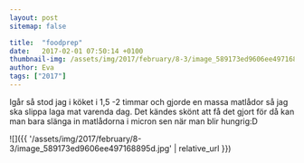 ```yaml
---
layout: post
sitemap: false

title:  "foodprep"
date:   2017-02-01 07:50:14 +0100
thumbnail-img: /assets/img/2017/february/8-3/image_589173ed9606ee497168895d.jpg
author: Eva
tags: ["2017"]
---
```


Igår så stod jag i köket i 1,5 -2 timmar och gjorde en massa matlådor så jag ska slippa laga mat varenda dag. Det kändes skönt att få det gjort för då kan man bara slänga in matlådorna i micron sen när man blir hungrig:D

![]({{ '/assets/img/2017/february/8-3/image_589173ed9606ee497168895d.jpg'  | relative_url }})

